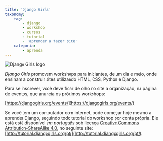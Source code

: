 ```yaml
---
title: 'Django Girls'
taxonomy:
    tag:
        - django
        - workshop
        - cursos
        - tutorial
        - 'aprender a fazer site'
    categoria:
        - aprenda
---
```


![Django Girls logo](../../../images/djangogirls.png)

_Django Girls_ promovem workshops para iniciantes, de um dia e meio, onde ensinam a construir sites utilizando HTML, CSS, Python e Django. 

Para se inscrever, você deve ficar de olho no site a organização, na página de eventos, que anuncia os próximos workshops: 

[https://djangogirls.org/events/](https://djangogirls.org/events/)

Se você tem um computador com internet, pode começar hoje mesmo a aprender Django, seguindo todo tutorial do workshop por conta própria. Ele está está disponível *em português* sob licença [Creative Commons Attribution-ShareAlike 4.0](http://creativecommons.org/licenses/by-sa/4.0/), no seguinte site: [http://tutorial.djangogirls.org/pt/](http://tutorial.djangogirls.org/pt/).
